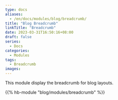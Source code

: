 ```yaml
---
type: docs
aliases:
  - /en/docs/modules/blog/breadcrumb/
title: "Blog Breadcrumb"
linkTitle: "Breadcrumb"
date: 2023-03-31T16:50:16+08:00
draft: false
series:
  - Docs
categories:
  - Modules
tags:
  - Breadcrumb
images:
---
```


This module display the breadcrumb for blog layouts.

<!--more-->

{{% hb-module "blog/modules/breadcrumb" %}}

